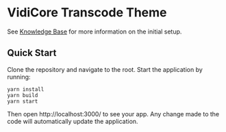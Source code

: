 # VidiCore Transcode Theme

See [Knowledge Base](https://vidispine.atlassian.net/wiki/spaces/IES/pages/2186313784/Transcoding+Themes+for+VidiCore+and+VidiCoder+INT+VDT+XY.Z+UG) for more information on the initial setup.

## Quick Start

Clone the repository and navigate to the root. Start the application by running:
```
yarn install
yarn build
yarn start
```
Then open http://localhost:3000/ to see your app. Any change made to the code will automatically update the application.
